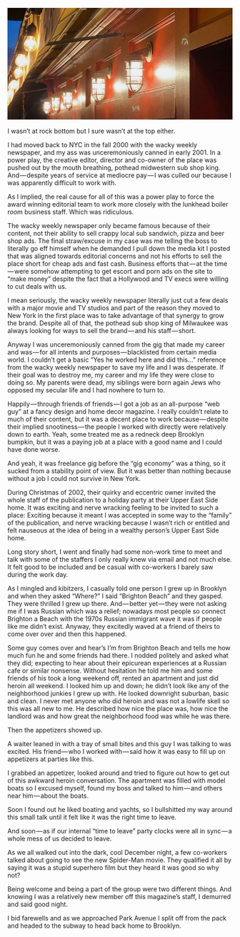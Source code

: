 <!-----
title: Heroin Holiday in Brighton Beach
description: About the time I went to a holiday party on the Upper East Side and listened to someone I barely knew tell me my childhood neighborhood…
date: '2019-12-28T00:38:43.097Z'
slug: 88639a101c2a
----->

![](../img/1__vRGHmimW9jxN2WSulwCnhg.jpeg)

I wasn’t at rock bottom but I sure wasn’t at the top either.

I had moved back to NYC in the fall 2000 with the wacky weekly newspaper, and my ass was unceremoniously canned in early 2001. In a power play, the creative editor, director and co-owner of the place was pushed out by the mouth breathing, pothead midwestern sub shop king. And — despite years of service at mediocre pay — I was culled our because I was apparently difficult to work with.

As I implied, the real cause for all of this was a power play to force the award winning editorial team to work more closely with the lunkhead boiler room business staff. Which was ridiculous.

The wacky weekly newspaper only became famous because of their content, not their ability to sell crappy local sub sandwich, pizza and beer shop ads. The final straw/excuse in my case was me telling the boss to literally go eff himself when he demanded I pull down the media kit I posted that was aligned towards editorial concerns and not his efforts to sell the place short for cheap ads and fast cash. Business efforts that — at the time — were somehow attempting to get escort and porn ads on the site to “make money” despite the fact that a Hollywood and TV execs were willing to cut deals with us.

I mean seriously, the wacky weekly newspaper literally just cut a few deals with a major movie and TV studios and part of the reason they moved to New York in the first place was to take advantage of that synergy to grow the brand. Despite all of that, the pothead sub shop king of Milwaukee was always looking for ways to sell the brand — and his staff — short.

Anyway I was unceremoniously canned from the gig that made my career and was — for all intents and purposes — blacklisted from certain media world. I couldn’t get a basic “Yes he worked here and did this…” reference from the wacky weekly newspaper to save my life and I was desperate. If their goal was to destroy me, my career and my life they were close to doing so. My parents were dead, my siblings were born again Jews who opposed my secular life and I had nowhere to turn to.

Happily — through friends of friends — I got a job as an all-purpose “web guy” at a fancy design and home decor magazine. I really couldn’t relate to much of their content, but it was a decent place to work because — despite their implied snootiness — the people I worked with directly were relatively down to earth. Yeah, some treated me as a redneck deep Brooklyn bumpkin, but it was a paying job at a place with a good name and I could have done worse.

And yeah, it was freelance gig before the “gig economy” was a thing, so it sucked from a stability point of view. But it was better than nothing because without a job I could not survive in New York.

During Christmas of 2002, their quirky and eccentric owner invited the whole staff of the publication to a holiday party at their Upper East Side home. It was exciting and nerve wracking feeling to be invited to such a place: Exciting because it meant I was accepted in some way to the “family” of the publication, and nerve wracking because I wasn’t rich or entitled and felt nauseous at the idea of being in a wealthy person’s Upper East Side home.

Long story short, I went and finally had some non-work time to meet and talk with some of the staffers I only really knew via email and not much else. It felt good to be included and be casual with co-workers I barely saw during the work day.

As I mingled and kibitzers, I casually told one person I grew up in Brooklyn and when they asked “Where?” I said “Brighton Beach” and they gasped. They were thrilled I grew up there. And — better yet — they were not asking me if I was Russian which was a relief; nowadays most people so connect Brighton a Beach with the 1970s Russian immigrant wave it was if people like me didn’t exist. Anyway, they excitedly waved at a friend of theirs to come over over and then this happened.

Some guy comes over and hear’s I’m from Brighton Beach and tells me how much fun he and some friends had there. I nodded politely and asked what they did; expecting to hear about their epicurean experiences at a Russian cafe or similar nonsense. Without hesitation he told me him and some friends of his took a long weekend off, rented an apartment and just did heroin all weekend. I looked him up and down; he didn’t look like any of the neighborhood junkies I grew up with. He looked downright suburban, basic and clean. I never met anyone who did heroin and was not a lowlife skell so this was all new to me. He described how nice the place was, how nice the landlord was and how great the neighborhood food was while he was there.

Then the appetizers showed up.

A waiter leaned in with a tray of small bites and this guy I was talking to was excited. His friend — who I worked with — said how it was easy to fill up on appetizers at parties like this.

I grabbed an appetizer, looked around and tried to figure out how to get out of this awkward heroin conversation. The apartment was filled with model boats so I excused myself, found my boss and talked to him — and others near him — about the boats.

Soon I found out he liked boating and yachts, so I bullshitted my way around this small talk until it felt like it was the right time to leave.

And soon — as if our internal “time to leave” party clocks were all in sync — a whole mess of us decided to leave.

As we all walked out into the dark, cool December night, a few co-workers talked about going to see the new Spider-Man movie. They qualified it all by saying it was a stupid superhero film but they heard it was good so why not?

Being welcome and being a part of the group were two different things. And knowing I was a relatively new member off this magazine’s staff, I demurred and said good night.

I bid farewells and as we approached Park Avenue I split off from the pack and headed to the subway to head back home to Brooklyn.